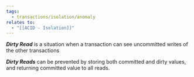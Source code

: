 ```yaml
---
tags:
  - transactions/isolation/anomaly
relates to:
  - "[[ACID - Isolation]]"
---
```

***Dirty Read*** is a situation when a transaction can see uncommitted writes of the other transactions

***Dirty Reads***  can be prevented by storing both committed and dirty values, and returning committed value to all reads.